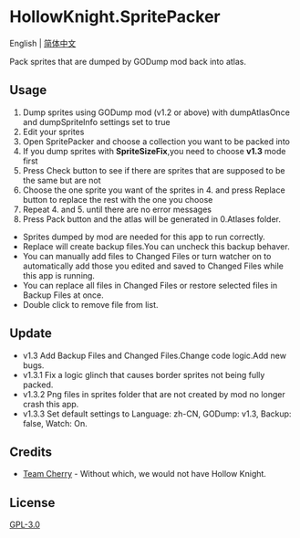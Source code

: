 # HollowKnight.SpritePacker
English | [简体中文](./README_cn.md)

Pack sprites that are dumped by GODump mod back into atlas.

## Usage
1. Dump sprites using GODump mod (v1.2 or above) with dumpAtlasOnce and dumpSpriteInfo settings set to true
2. Edit your sprites
3. Open SpritePacker and choose a collection you want to be packed into
4. If you dump sprites with **SpriteSizeFix**,you need to choose **v1.3** mode first
5. Press Check button to see if there are sprites that are supposed to be the same but are not
6. Choose the one sprite you want of the sprites in 4. and press Replace button to replace the rest with the one you choose
7. Repeat 4. and 5. until there are no error messages
8. Press Pack button and the atlas will be generated in 0.Atlases folder.

* Sprites dumped by mod are needed for this app to run correctly.
* Replace will create backup files.You can uncheck this backup behaver.
* You can manually add files to Changed Files or turn watcher on to automatically add those you edited and saved to Changed Files while this app is running.
* You can replace all files in Changed Files or restore selected files in Backup Files at once.
* Double click to remove file from list.

## Update
* v1.3 Add Backup Files and Changed Files.Change code logic.Add new bugs.
* v1.3.1  Fix a logic glinch that causes border sprites not being fully packed.
* v1.3.2  Png files in sprites folder that are not created by mod no longer crash this app.
* v1.3.3  Set default settings to Language: zh-CN, GODump: v1.3, Backup: false, Watch: On.

## Credits
* [Team Cherry](https://teamcherry.com.au/) - Without which, we would not have Hollow Knight.

## License
[GPL-3.0](https://choosealicense.com/licenses/gpl-3.0/)
